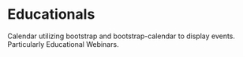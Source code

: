 Educationals
============

Calendar utilizing bootstrap and bootstrap-calendar to display events.  Particularly Educational Webinars.  
